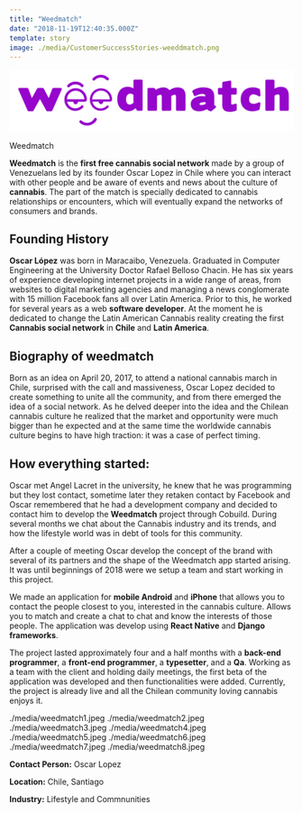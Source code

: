 ```yaml
---
title: "Weedmatch"
date: "2018-11-19T12:40:35.000Z"
template: story
image: ./media/CustomerSuccessStories-weeddmatch.png
---
```


![Weedmatch](./media/weedmatch-bg.png)

<title-2 align="centered">Weedmatch</title-2>

**Weedmatch** is the **first free cannabis social network** made by a group of Venezuelans led by its founder Oscar Lopez in Chile where
you can interact with other people and be aware of events and news about the culture of **cannabis**.
The part of the match is specially dedicated to cannabis relationships or encounters, which will eventually expand the networks of
consumers and brands.

## Founding History

**Oscar López** was born in Maracaibo, Venezuela. Graduated in Computer Engineering at the University Doctor Rafael Belloso Chacin.
He has six years of experience developing internet projects in a wide range of areas, from websites to digital marketing agencies and
managing a news conglomerate with 15 million Facebook fans all over Latin America. Prior to this, he worked for several years as a web
**software developer**.
At the moment he is dedicated to change the Latin American Cannabis reality creating the first **Cannabis social network** in **Chile**
and **Latin America**.

## Biography of weedmatch

Born as an idea on April 20, 2017, to attend a national cannabis march in Chile, surprised with the call and massiveness, Oscar Lopez decided to create something to unite all the community, and from there emerged the idea of a social network. As he delved deeper into
the idea and the Chilean cannabis culture he realized that the market and opportunity were much bigger than he expected and at the same time the worldwide cannabis culture begins to have high traction: it was a case of perfect timing.

## How everything started:

Oscar met Angel Lacret in the university, he knew that he was programming but they lost contact, sometime later they retaken contact by
Facebook and Oscar remembered that he had a development company and decided to contact him to develop the **Weedmatch** project through Cobuild. During several months we chat about the Cannabis industry and its trends, and how the lifestyle world was in debt of tools for this community. 

After a couple of meeting Oscar develop the concept of the brand with several of its partners and the shape of the Weedmatch app started arising. It was until beginnings of 2018 were we setup a team and start working in this project.

We made an application for **mobile Android** and **iPhone** that allows you to contact the people closest to you, interested in the cannabis culture. Allows you to match and create a chat to chat and know the interests of those people. 
The application was develop using **React Native** and **Django frameworks**.

The project lasted approximately four and a half months with a **back-end programmer**, a **front-end programmer**, a **typesetter**, and a **Qa**. Working as a team with the client and holding daily meetings, the first beta of the application was developed and then functionalities were added. Currently, the project is already live and all the Chilean community loving cannabis enjoys it.

<carousel folder='customer-success-stories'>
./media/weedmatch1.jpeg
./media/weedmatch2.jpeg
./media/weedmatch3.jpeg
./media/weedmatch4.jpeg
./media/weedmatch5.jpeg
./media/weedmatch6.jpeg
./media/weedmatch7.jpeg
./media/weedmatch8.jpeg
</carousel>

**Contact Person:** Oscar Lopez

**Location:** Chile, Santiago

**Industry:** Lifestyle and Commnunities
